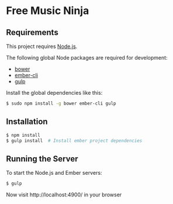 Free Music Ninja
================

Requirements
------------

This project requires [Node.js][].

The following global Node packages are required for development:

- [bower][]
- [ember-cli][]
- [gulp][]

Install the global dependencies like this:

```bash
$ sudo npm install -g bower ember-cli gulp
```

Installation
------------

```bash
$ npm install
$ gulp install  # Install ember project dependencies
```

Running the Server
------------------

To start the Node.js and Ember servers:

```bash
$ gulp
```

Now visit http://localhost:4900/ in your browser

[bower]: http://bower.io/
[ember-cli]: http://ember-cli.com/
[gulp]: http://gulpjs.com/
[node.js]: http://nodejs.org/
